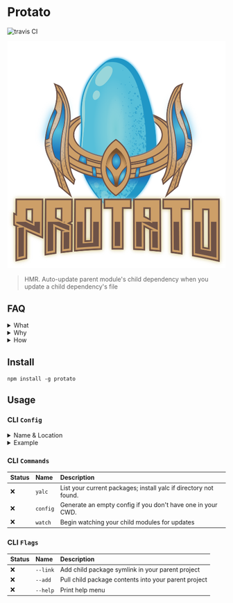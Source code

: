 # Protato
![travis CI](https://travis-ci.org/servexyz/protato-cli.svg?branch=master)

![protato logo](./docs/logo.png)

> HMR. Auto-update parent module's child dependency when you update a child dependency's file

## FAQ

<details>
  <summary>What</summary>
Auto-update parent module when a child module's file changes.
</details>

<details>
  <summary>Why</summary>
There are a lot of great projects (lerna, yarn workspaces, vscode) that solve code organization issues. I wanted a HMR tool that parsed a config and worked with my monolith tool of choice ( <a href="https://www.npmjs.com/package/repo-genesis">repo-genesis</a> )

This is a summary of how Protato fits into my design/development flow.
<img src="./docs/Flows - UI - Protato - Protato - Tech Summary.png" alt="protato tech summary"/>
</details>

<details>
  <summary>How</summary>
  Under the hood, this is using <a href="https://github.com/whitecolor/yalc">yalc</a> which avoids some of the pain points around NPM global modules. 
  
  The reason I went with yalc was because of the difficulty of installing or linking modules to a specific directory in a cross-platform way.
  
  <b>References</b>
  * <a href="https://docs.npmjs.com/files/folders">npm-folders</a>
  * <a href="https://github.com/servexyz/protato-lib/pull/6">protato-lib/pull/6</a> for a play-by-play of the discovery process(all the things to not do)
</details>

## Install

```
npm install -g protato
```

## Usage

### CLI `Config`

<details>
<summary>Name & Location</summary>
<b>.protato.js</b> should be stored in your project's root directory. If your root directory and your parent are one in the same, then set the directory to "."
</details>

<details>
<summary>Example</summary>

<pre><code class="language-javascript">
export const config = {
  parent: {
    dir: "sandbox/node-starter"
  },
  children: [
    {
      dir: "sandbox/npm-starter-sample-module",
      src: "src"
    },
    {
      dir: "sandbox/library-genesis",
      src: "src"
    }
  ]
};
</code></pre>

- <b><em>.protato.js</em></b> this file should be declared at the root of your project
- <b>parent</b> is your main project; your entry point. It will consume children modules and do something useful with them.
- <b>children</b> are the modules that will be "installed" into the parent module directory
- <b>"dir"</b> refers to the relative directory where your projects are stored <em>from</em> your current working directory. This value will default to `process.cwd()`. You can override this by setting the environment variable <code>process.env.configRootDir</code>
- <b>"src"</b> refers to the source directory where your source code is stored for your child project. It's the directory that's being watched. Hypothetically, you could make it your build directory as well if your project completely recompiles & rebuilds on every save (although I haven't tested this hypothetical; might be dragons here)
  </details>

### CLI `Commands`

| Status | Name     | Description                                                      |
|:-------|:---------|:-----------------------------------------------------------------|
| :x:    | `yalc`   | List your current packages; install yalc if directory not found. |
| :x:    | `config` | Generate an empty config if you don't have one in your CWD.      |
| :x:    | `watch`  | Begin watching your child modules for updates                    |

### CLI `Flags`

| Status | Name     | Description                                          |
|:-------|:---------|:-----------------------------------------------------|
| :x:    | `--link` | Add child package symlink in your parent project     |
| :x:    | `--add`  | Pull child package contents into your parent project |
| :x:    | `--help` | Print help menu                                      |
